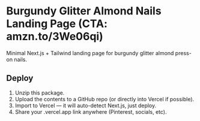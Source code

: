 # Burgundy Glitter Almond Nails Landing Page (CTA: amzn.to/3We06qi)

Minimal Next.js + Tailwind landing page for burgundy glitter almond press-on nails.

## Deploy
1. Unzip this package.
2. Upload the contents to a GitHub repo (or directly into Vercel if possible).
3. Import to Vercel — it will auto-detect Next.js, just deploy.
4. Share your .vercel.app link anywhere (Pinterest, socials, etc).